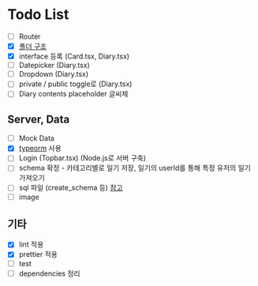 # Todo List

- [ ] Router
- [x] [폴더 구조](https://ko.reactjs.org/docs/faq-structure.html)
- [x] interface 등록 (Card.tsx, Diary.tsx)
- [ ] Datepicker (Diary.tsx)
- [ ] Dropdown (Diary.tsx)
- [ ] private / public toggle로 (Diary.tsx)
- [ ] Diary contents placeholder 글씨체

## Server, Data
- [ ] Mock Data
- [x] [typeorm](https://overcome-the-limits.tistory.com/670#:~:text=TypeORM%EA%B3%BC%20Sequelize%EC%9D%98%20%EB%AC%B8%EB%B2%95%EC%9D%84%20%EB%B9%84%EA%B5%90%ED%95%B4%EB%B3%B4%EB%A9%B4%20%EB%8B%A4%EC%9D%8C%EA%B3%BC%20%EA%B0%99%EC%8A%B5%EB%8B%88%EB%8B%A4.&text=TypeORM%EC%9D%84%20%ED%99%9C%EC%9A%A9%ED%95%98%EB%A9%B4%20%EC%B6%94%EC%83%81%ED%99%94,%ED%95%9C%EB%8B%A4%EB%8A%94%20%EC%A0%90%EC%9D%B4%20%ED%81%B0%20%EC%B0%A8%EC%9D%B4%EC%A0%90%EC%9D%B4%EC%97%88%EC%8A%B5%EB%8B%88%EB%8B%A4.) 사용
- [ ] Login (Topbar.tsx) (Node.js로 서버 구축)
- [ ] schema 확정 - 카테고리별로 일기 저장, 일기의 userId를 통해 특정 유저의 일기 가져오기
- [ ] sql 파일 (create_schema 등) [참고](https://www.becomebetterprogrammer.com/mysql-nodejs-expressjs-typescript/)
- [ ] image

## 기타
- [x] lint 적용
- [x] prettier 적용
- [ ] test
- [ ] dependencies 정리